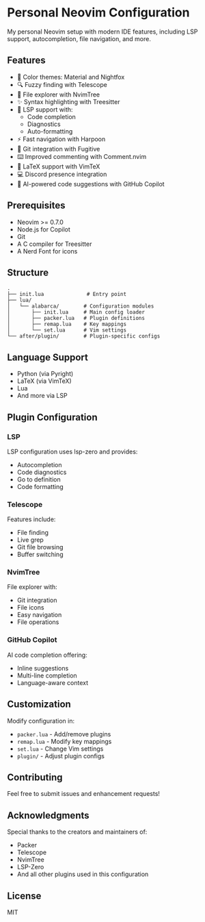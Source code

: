 # Personal Neovim Configuration

My personal Neovim setup with modern IDE features, including LSP support, autocompletion, file navigation, and more.

## Features

- 🎨 Color themes: Material and Nightfox
- 🔍 Fuzzy finding with Telescope
- 🌳 File explorer with NvimTree
- ✨ Syntax highlighting with Treesitter
- 📝 LSP support with:
    - Code completion
    - Diagnostics
    - Auto-formatting
- ⚡ Fast navigation with Harpoon
- 🔄 Git integration with Fugitive
- ⌨️ Improved commenting with Comment.nvim
- 🎯 LaTeX support with VimTeX
- 💻 Discord presence integration
- 🤖 AI-powered code suggestions with GitHub Copilot

## Prerequisites

- Neovim >= 0.7.0
- Node.js for Copilot
- Git
- A C compiler for Treesitter
- A Nerd Font for icons

## Structure

```
.
├── init.lua              # Entry point
├── lua/
│   └── alabarca/        # Configuration modules
│       ├── init.lua     # Main config loader
│       ├── packer.lua   # Plugin definitions
│       ├── remap.lua    # Key mappings
│       └── set.lua      # Vim settings
└── after/plugin/        # Plugin-specific configs
```

## Language Support

- Python (via Pyright)
- LaTeX (via VimTeX)
- Lua
- And more via LSP

## Plugin Configuration

### LSP
LSP configuration uses lsp-zero and provides:
- Autocompletion
- Code diagnostics
- Go to definition
- Code formatting

### Telescope
Features include:
- File finding
- Live grep
- Git file browsing
- Buffer switching

### NvimTree
File explorer with:
- Git integration
- File icons
- Easy navigation
- File operations

### GitHub Copilot
AI code completion offering:
- Inline suggestions
- Multi-line completion
- Language-aware context

## Customization
Modify configuration in:
- `packer.lua` - Add/remove plugins
- `remap.lua` - Modify key mappings
- `set.lua` - Change Vim settings
- `plugin/` - Adjust plugin configs

## Contributing
Feel free to submit issues and enhancement requests!

## Acknowledgments
Special thanks to the creators and maintainers of:
- Packer
- Telescope
- NvimTree
- LSP-Zero
- And all other plugins used in this configuration

## License
MIT
